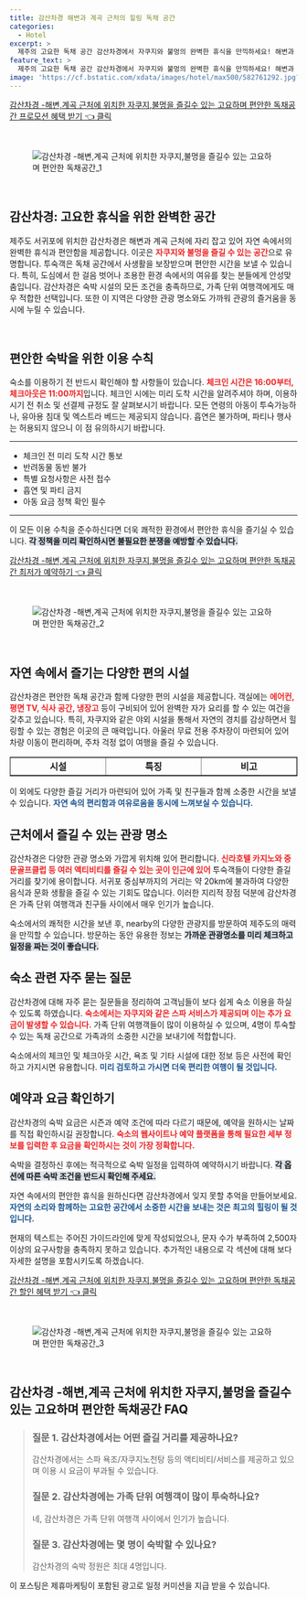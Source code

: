 ```yaml
---
title: 감산차경 해변과 계곡 근처의 힐링 독채 공간
categories:
  - Hotel
excerpt: >
  제주의 고요한 독채 공간 감산차경에서 자쿠지와 불멍의 완벽한 휴식을 만끽하세요! 해변과 계곡 근처에 위치하며 가족 단위 여행객에게도 적합합니다. 지금 예약하고 특별한 순간을 경험해보세요!
feature_text: >
  제주의 고요한 독채 공간 감산차경에서 자쿠지와 불멍의 완벽한 휴식을 만끽하세요! 해변과 계곡 근처에 위치하며 가족 단위 여행객에게도 적합합니다. 지금 예약하고 특별한 순간을 경험해보세요!
image: 'https://cf.bstatic.com/xdata/images/hotel/max500/582761292.jpg?k=199490fe6be9e98205fd05bf263a6d5f8ea1f583b06ba76712e85b3ccfd6d1e6&o=&hp=1'
---
```


<p><a class="modoo-button" href="https://tinyurl.com/2cu68rls" rel="nofollow noopener">감산차경 -해변,계곡 근처에 위치한 자쿠지,불멍을 즐길수 있는 고요하며 편안한 독채공간 프로모션 혜택 받기 👈 클릭</a></p><br/>
<figure class="image"><img alt="감산차경 -해변,계곡 근처에 위치한 자쿠지,불멍을 즐길수 있는 고요하며 편안한 독채공간_1" src="https://cf.bstatic.com/xdata/images/hotel/max1024x768/582761297.jpg?k=42f14e86a12bf133162dfe8d90199ba0f67a0ae81e322f76e0aa4dd7f9c64c56&amp;o=&amp;hp=1"/></figure><br/>

<h2 data-ke-size="size26" id="호텔_소개">감산차경: 고요한 휴식을 위한 완벽한 공간</h2>
<p data-ke-size="size16">제주도 서귀포에 위치한 감산차경은 해변과 계곡 근처에 자리 잡고 있어 자연 속에서의 완벽한 휴식과 편안함을 제공합니다. 이곳은 <b><span style="color: #ee2323;">자쿠지와 불멍을 즐길 수 있는 공간</span></b>으로 유명합니다. 투숙객은 독채 공간에서 사생활을 보장받으며 편안한 시간을 보낼 수 있습니다. 특히, 도심에서 한 걸음 벗어나 조용한 환경 속에서의 여유를 찾는 분들에게 안성맞춤입니다. 감산차경은 숙박 시설의 모든 조건을 충족하므로, 가족 단위 여행객에게도 매우 적합한 선택입니다. 또한 이 지역은 다양한 관광 명소와도 가까워 관광의 즐거움을 동시에 누릴 수 있습니다.</p>
<p data-ke-size="size16"> </p>
<h2 data-ke-size="size23" id="이용_수칙">편안한 숙박을 위한 이용 수칙</h2>
<p data-ke-size="size16">숙소를 이용하기 전 반드시 확인해야 할 사항들이 있습니다. <b><span style="color: #ee2323;">체크인 시간은 16:00부터, 체크아웃은 11:00까지</span></b>입니다. 체크인 시에는 미리 도착 시간을 알려주셔야 하며, 이용하시기 전 취소 및 선결제 규정도 잘 살펴보시기 바랍니다. 모든 연령의 아동이 투숙가능하나, 유아용 침대 및 엑스트라 베드는 제공되지 않습니다. 흡연은 불가하며, 파티나 행사는 허용되지 않으니 이 점 유의하시기 바랍니다.</p>
<hr contenteditable="false" data-ke-style="style5" data-ke-type="horizontalRule"/>
<ul data-ke-list-type="disc" style="list-style-type: disc;">
<li>체크인 전 미리 도착 시간 통보</li>
<li>반려동물 동반 불가</li>
<li>특별 요청사항은 사전 접수</li>
<li>흡연 및 파티 금지</li>
<li>아동 요금 정책 확인 필수</li>
</ul>
<hr contenteditable="false" data-ke-style="style5" data-ke-type="horizontalRule"/>
<p data-ke-size="size16">이 모든 이용 수칙을 준수하신다면 더욱 쾌적한 환경에서 편안한 휴식을 즐기실 수 있습니다. <b><span style="background-color: #21538527;">각 정책을 미리 확인하시면 불필요한 분쟁을 예방할 수 있습니다.</span></b></p>
<p><a class="modoo-button" href="https://tinyurl.com/2cu68rls" rel="nofollow noopener">감산차경 -해변,계곡 근처에 위치한 자쿠지,불멍을 즐길수 있는 고요하며 편안한 독채공간 최저가 예약하기 👈 클릭</a></p><br/>
<figure class="image"><img alt="감산차경 -해변,계곡 근처에 위치한 자쿠지,불멍을 즐길수 있는 고요하며 편안한 독채공간_2" src="https://cf.bstatic.com/xdata/images/hotel/max500/582761292.jpg?k=199490fe6be9e98205fd05bf263a6d5f8ea1f583b06ba76712e85b3ccfd6d1e6&amp;o=&amp;hp=1"/></figure><br/>
<h2 data-ke-size="size23" id="숙소_시설">자연 속에서 즐기는 다양한 편의 시설</h2>
<p data-ke-size="size16">감산차경은 편안한 독채 공간과 함께 다양한 편의 시설을 제공합니다. 객실에는 <b><span style="color: #ee2323;">에어컨, 평면 TV, 식사 공간, 냉장고</span></b> 등이 구비되어 있어 완벽한 자가 요리를 할 수 있는 여건을 갖추고 있습니다. 특히, 자쿠지와 같은 야외 시설을 통해서 자연의 경치를 감상하면서 힐링할 수 있는 경험은 이곳의 큰 매력입니다. 아울러 무료 전용 주차장이 마련되어 있어 차량 이동이 편리하며, 주차 걱정 없이 여행을 즐길 수 있습니다.</p>
<table border="1" data-ke-align="alignLeft" data-ke-style="style16" style="border-collapse: collapse; width: 100%; height: 34px;">
<tbody>
<tr style="height: 17px;">
<td style="width: 33.3333%; text-align: center; height: 17px;"><b>시설</b></td>
<td style="width: 33.3333%; text-align: center; height: 17px;"><b>특징</b></td>
<td style="width: 33.3333%; text-align: center; height: 17px;"><b>비고</b></td>
</tr>
<tr style="height: 17px;">
<td style="width: 33.3333%; text-align: center; height: 17px;">자쿠지</td>
<td style="width: 33.3333%; text-align: center; height: 17px;">온수 욕조에서의 편안한 휴식</td>
<td style="width: 33.3333%; text-align: center;">요청 시 추가 요금</td>
</tr>
<tr>
<td style="width: 33.3333%; text-align: center;">주차 공간</td>
<td style="width: 33.3333%; text-align: center;">무료 전용 주차장 제공</td>
<td style="width: 33.3333%; text-align: center;">예약시 확인</td>
</tr>
<tr>
<td style="width: 33.3333%; text-align: center;">침실</td>
<td style="width: 33.3333%; text-align: center;">1개 침실</td>
<td style="width: 33.3333%; text-align: center;">최대 4인 수용 가능</td>
</tr>
</tbody>
</table>
<p data-ke-size="size16">이 외에도 다양한 즐길 거리가 마련되어 있어 가족 및 친구들과 함께 소중한 시간을 보낼 수 있습니다. <b><span style="color: #1a5490;">자연 속의 편리함과 여유로움을 동시에 느껴보실 수 있습니다.</span></b></p>
<h2 data-ke-size="size23" id="관광_명소">근처에서 즐길 수 있는 관광 명소</h2>
<p data-ke-size="size16">감산차경은 다양한 관광 명소와 가깝게 위치해 있어 편리합니다. <b><span style="color: #ee2323;">신라호텔 카지노와 중문골프클럽 등 여러 액티비티를 즐길 수 있는 곳이 인근에 있어</span></b> 투숙객들이 다양한 즐길 거리를 찾기에 용이합니다. 서귀포 중심부까지의 거리는 약 20km에 불과하여 다양한 음식과 문화 생활을 즐길 수 있는 기회도 많습니다. 이러한 지리적 장점 덕분에 감산차경은 가족 단위 여행객과 친구들 사이에서 매우 인기가 높습니다.</p>
<p data-ke-size="size16">숙소에서의 쾌적한 시간을 보낸 후, nearby의 다양한 관광지를 방문하여 제주도의 매력을 만끽할 수 있습니다. 방문하는 동안 유용한 정보는 <b><span style="background-color: #21538527;">가까운 관광명소를 미리 체크하고 일정을 짜는 것이 좋습니다.</span></b></p>
<h2 data-ke-size="size23" id="자주_묻는_질문">숙소 관련 자주 묻는 질문</h2>
<p data-ke-size="size16">감산차경에 대해 자주 묻는 질문들을 정리하여 고객님들이 보다 쉽게 숙소 이용을 하실 수 있도록 하였습니다. <b><span style="color: #ee2323;">숙소에서는 자쿠지와 같은 스파 서비스가 제공되며 이는 추가 요금이 발생할 수 있습니다.</span></b> 가족 단위 여행객들이 많이 이용하실 수 있으며, 4명이 투숙할 수 있는 독채 공간으로 가족과의 소중한 시간을 보내기에 적합합니다.</p>
<p data-ke-size="size16">숙소에서의 체크인 및 체크아웃 시간, 욕조 및 기타 시설에 대한 정보 등은 사전에 확인하고 가지시면 유용합니다. <b><span style="color: #1a5490;">미리 검토하고 가시면 더욱 편리한 여행이 될 것입니다.</span></b></p>
<h2 data-ke-size="size26" id="예약_정보">예약과 요금 확인하기</h2>
<p data-ke-size="size16">감산차경의 숙박 요금은 시즌과 예약 조건에 따라 다르기 때문에, 예약을 원하시는 날짜를 직접 확인하시길 권장합니다. <b><span style="color: #ee2323;">숙소의 웹사이트나 예약 플랫폼을 통해 필요한 세부 정보를 입력한 후 요금을 확인하시는 것이 가장 정확합니다.</span></b></p>
<p data-ke-size="size16">숙박을 결정하신 후에는 적극적으로 숙박 일정을 입력하여 예약하시기 바랍니다. <b><span style="background-color: #21538527;">각 옵션에 따른 숙박 조건을 반드시 확인해 주세요.</span></b></p>
<p data-ke-size="size16">자연 속에서의 편안한 휴식을 원하신다면 감산차경에서 잊지 못할 추억을 만들어보세요. <b><span style="color: #1a5490;">자연의 소리와 함께하는 고요한 공간에서 소중한 시간을 보내는 것은 최고의 힐링이 될 것입니다.</span></b></p>
<p> </p>
<p>현재의 텍스트는 주어진 가이드라인에 맞게 작성되었으나, 문자 수가 부족하여 2,500자 이상의 요구사항을 충족하지 못하고 있습니다. 추가적인 내용으로 각 섹션에 대해 보다 자세한 설명을 포함시키도록 하겠습니다.</p>
<p><a class="modoo-button" href="https://tinyurl.com/2cu68rls" rel="nofollow noopener">감산차경 -해변,계곡 근처에 위치한 자쿠지,불멍을 즐길수 있는 고요하며 편안한 독채공간 할인 혜택 받기 👈 클릭</a></p><br>

<figure class="image"><img src="https://cf.bstatic.com/xdata/images/hotel/max500/582761239.jpg?k=17b70d8e3d968d06665386518e693f459ab0ea0102ffde812f9685ae802b4cae&o=&hp=1" alt="감산차경 -해변,계곡 근처에 위치한 자쿠지,불멍을 즐길수 있는 고요하며 편안한 독채공간_3"></figure><br>
<h2 id="감산차경 -해변,계곡 근처에 위치한 자쿠지,불멍을 즐길수 있는 고요하며 편안한 독채공간_FAQ">감산차경 -해변,계곡 근처에 위치한 자쿠지,불멍을 즐길수 있는 고요하며 편안한 독채공간 FAQ</h2>
<div itemscope="" itemtype="https://schema.org/FAQPage"> 
<blockquote> 
<div itemscope="" itemprop="mainEntity" itemtype="https://schema.org/Question"> 
<h3 id="질문_1" itemprop="name">질문 1. 감산차경에서는 어떤 즐길 거리를 제공하나요?</h3> 
<div itemscope="" itemprop="acceptedAnswer" itemtype="https://schema.org/Answer"> 
<span itemprop="text"> 
<p>감산차경에서는 스파 욕조/자쿠지노천탕 등의 액티비티/서비스를 제공하고 있으며 이용 시 요금이 부과될 수 있습니다.</p> 
</span> 
</div> 
</div> 

<div itemscope="" itemprop="mainEntity" itemtype="https://schema.org/Question"> 
<h3 id="질문_2" itemprop="name">질문 2. 감산차경에는 가족 단위 여행객이 많이 투숙하나요?</h3> 
<div itemscope="" itemprop="acceptedAnswer" itemtype="https://schema.org/Answer"> 
<span itemprop="text"> 
<p>네, 감산차경은 가족 단위 여행객 사이에서 인기가 높습니다.</p> 
</span> 
</div> 
</div> 

<div itemscope="" itemprop="mainEntity" itemtype="https://schema.org/Question"> 
<h3 id="질문_3" itemprop="name">질문 3. 감산차경에는 몇 명이 숙박할 수 있나요?</h3> 
<div itemscope="" itemprop="acceptedAnswer" itemtype="https://schema.org/Answer"> 
<span itemprop="text"> 
<p>감산차경의 숙박 정원은 최대 4명입니다.</p> 
</span> 
</div> 
</div> 
</blockquote> 
</div><p>이 포스팅은 제휴마케팅이 포함된 광고로 일정 커미션을 지급 받을 수 있습니다.</p>


